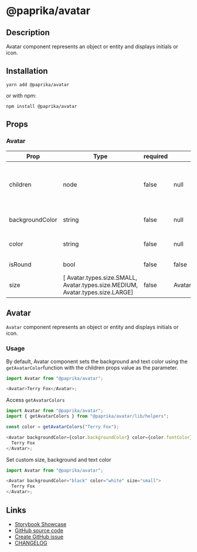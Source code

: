 <!-- start: Autogenerated - do not modify -->

# @paprika/avatar

## Description

Avatar component represents an object or entity and displays initials or icon.

## Installation

```
yarn add @paprika/avatar
```

or with npm:

```
npm install @paprika/avatar
```

## Props

### Avatar

| Prop            | Type                                                                          | required | default                 | Description                                           |
| --------------- | ----------------------------------------------------------------------------- | -------- | ----------------------- | ----------------------------------------------------- |
| children        | node                                                                          | false    | null                    | Avatar content. It can be initial as a string or icon |
| backgroundColor | string                                                                        | false    | null                    | Background color of the Avatar                        |
| color           | string                                                                        | false    | null                    | Color for the initial or icon                         |
| isRound         | bool                                                                          | false    | false                   | Shape of the Avatar                                   |
| size            | [ Avatar.types.size.SMALL, Avatar.types.size.MEDIUM, Avatar.types.size.LARGE] | false    | Avatar.types.size.LARGE | Size of Avatar                                        |

<!-- end: Autogenerated - do not modify -->
<!-- content -->

## Avatar

`Avatar` component represents an object or entity and displays initials or icon.

### Usage

By default, Avatar component sets the background and text color using the `getAvatarColor`function with the children props value as the parameter.

```js
import Avatar from "@paprika/avatar";

<Avatar>Terry Fox</Avatar>;
```

Access `getAvatarColors`

```js
import Avatar from "@paprika/avatar";
import { getAvatarColors } from "@paprika/avatar/lib/helpers";

const color = getAvatarColors("Terry Fox");

<Avatar backgroundColor={color.backgroundColor} color={color.fontColor}>
  Terry Fox
</Avatar>;
```

Set custom size, background and text color

```js
import Avatar from "@paprika/avatar";

<Avatar backgroundColor="black" color="white" size="small">
  Terry Fox
</Avatar>;
```

<!-- eoContent -->

## Links

- [Storybook Showcase](https://paprika.highbond.com/?path=/story/display-avatar--showcase)
- [GitHub source code](https://github.com/acl-services/paprika/tree/master/packages/Avatar/src)
- [Create GitHub issue](https://github.com/acl-services/paprika/issues/new?label=[]&title=@paprika/avatar%20[help]:%20your%20short%20description&body=%0A%23%20Help%20wanted%0A%0A%23%23%20Please%20write%20your%20question.%0A*A%20clear%20and%20concise%20description%20of%20what%20the%20question%20is*%0A%0A%23%23%20Additional%20context%0A*Add%20any%20other%20context%20or%20screenshots%20about%20your%20question%20here.*%0A)
- [CHANGELOG](https://github.com/acl-services/paprika/tree/master/packages/Avatar/CHANGELOG.md)
